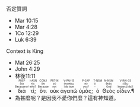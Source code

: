    否定質詞
   
- Mar 10:15
- Mar 4:28
- 1Co 12:29
- Luk 6:39


Context is King

- Mat 26:25
- John 4:29
- <rt>林後11:11</rt> 
- <RUBY><ruby><ruby>διὰ<rt>Because of</rt></ruby><rt>διά</rt></ruby><rt>PREP</rt></RUBY> <RUBY><ruby><ruby>τί;<rt>why?</rt></ruby><rt>τίς</rt></ruby><rt>I-ASN</rt></RUBY> <RUBY><ruby><ruby>ὅτι<rt>Because</rt></ruby><rt>ὅτι</rt></ruby><rt>CONJ</rt></RUBY> <RUBY><ruby><ruby>οὐκ<rt>not</rt></ruby><rt>οὐ</rt></ruby><rt>PRT-N</rt></RUBY> <RUBY><ruby><ruby>ἀγαπῶ<rt>I do love</rt></ruby><rt>ἀγαπάω</rt></ruby><rt>V-PAI-1S</rt></RUBY> <RUBY><ruby><ruby>ὑμᾶς;<rt>you?</rt></ruby><rt>σύ</rt></ruby><rt>P-2AP</rt></RUBY> <RUBY><ruby><ruby>ὁ<rt>‑</rt></ruby><rt>ὁ</rt></ruby><rt>T-NSM</rt></RUBY> <RUBY><ruby><ruby>Θεὸς<rt>God</rt></ruby><rt>θεός</rt></ruby><rt>N-NSM</rt></RUBY> <RUBY><ruby><ruby>οἶδεν.¶<rt>knows [I do]!</rt></ruby><rt>εἴδω</rt></ruby><rt>V-RAI-3S</rt></RUBY> 
- <rt>為甚麼呢？是因我不愛你們麼？這有神知道。</rt>